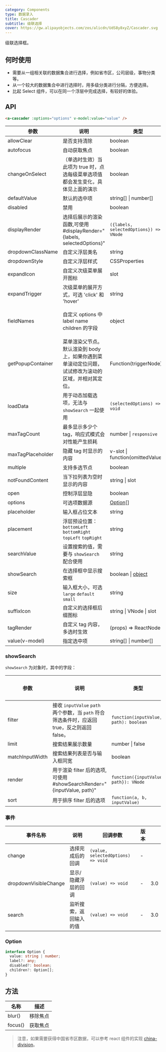 ```yaml
---
category: Components
type: 数据录入
title: Cascader
subtitle: 级联选择
cover: https://gw.alipayobjects.com/zos/alicdn/UdS8y8xyZ/Cascader.svg
---
```


级联选择框。

## 何时使用

- 需要从一组相关联的数据集合进行选择，例如省市区，公司层级，事物分类等。
- 从一个较大的数据集合中进行选择时，用多级分类进行分隔，方便选择。
- 比起 Select 组件，可以在同一个浮层中完成选择，有较好的体验。

## API

```html
<a-cascader :options="options" v-model:value="value" />
```

| 参数 | 说明 | 类型 | 默认值 | Version |
| --- | --- | --- | --- | --- |
| allowClear | 是否支持清除 | boolean | true |  |
| autofocus | 自动获取焦点 | boolean | false |  |
| changeOnSelect | （单选时生效）当此项为 true 时，点选每级菜单选项值都会发生变化，具体见上面的演示 | boolean | false |  |
| defaultValue | 默认的选中项 | string\[] \| number\[] | \[] |  |
| disabled | 禁用 | boolean | false |  |
| displayRender | 选择后展示的渲染函数,可使用 #displayRender="{labels, selectedOptions}" | `({labels, selectedOptions}) => VNode` | `labels => labels.join(' / ')` |  |
| dropdownClassName | 自定义浮层类名 | string | - | 3.0 |
| dropdownStyle | 自定义浮层样式 | CSSProperties | {} | 3.0 |
| expandIcon | 自定义次级菜单展开图标 | slot | - | 3.0 |
| expandTrigger | 次级菜单的展开方式，可选 'click' 和 'hover' | string | 'click' |  |
| fieldNames | 自定义 options 中 label name children 的字段 | object | `{ label: 'label', value: 'value', children: 'children' }` |  |
| getPopupContainer | 菜单渲染父节点。默认渲染到 body 上，如果你遇到菜单滚动定位问题，试试修改为滚动的区域，并相对其定位。 | Function(triggerNode) | () => document.body |  |
| loadData | 用于动态加载选项，无法与 `showSearch` 一起使用 | `(selectedOptions) => void` | - |  |
| maxTagCount | 最多显示多少个 tag，响应式模式会对性能产生损耗 | number \| `responsive` | - | 3.0 |
| maxTagPlaceholder | 隐藏 tag 时显示的内容 | v-slot \| function(omittedValues) | - | 3.0 |
| multiple | 支持多选节点 | boolean | - | 3.0 |
| notFoundContent | 当下拉列表为空时显示的内容 | string \| slot | 'Not Found' |  |
| open | 控制浮层显隐 | boolean | - | 3.0 |
| options | 可选项数据源 | [Option](#option)\[] | - |  |
| placeholder | 输入框占位文本 | string | '请选择' |  |
| placement | 浮层预设位置：`bottomLeft` `bottomRight` `topLeft` `topRight` | string | `bottomLeft` | 3.0 |
| searchValue | 设置搜索的值，需要与 `showSearch` 配合使用 | string | - | 3.0 |
| showSearch | 在选择框中显示搜索框 | boolean \| [object](#showsearch) | false |  |
| size | 输入框大小，可选 `large` `default` `small` | string | `default` |  |
| suffixIcon | 自定义的选择框后缀图标 | string \| VNode \| slot | - |  |
| tagRender | 自定义 tag 内容，多选时生效 | (props) => ReactNode | - | 3.0 |
| value(v-model) | 指定选中项 | string\[] \| number\[] | - |  |

### showSearch

`showSearch` 为对象时，其中的字段：

| 参数 | 说明 | 类型 | 默认值 |
| --- | --- | --- | --- |
| filter | 接收 `inputValue` `path` 两个参数，当 `path` 符合筛选条件时，应返回 true，反之则返回 false。 | `function(inputValue, path): boolean` |  |
| limit | 搜索结果展示数量 | number \| false | 50 |
| matchInputWidth | 搜索结果列表是否与输入框同宽 | boolean |  |
| render | 用于渲染 filter 后的选项,可使用 #showSearchRender="{inputValue, path}" | `function({inputValue, path}): VNode` |  |
| sort | 用于排序 filter 后的选项 | `function(a, b, inputValue)` |  |

### 事件

| 事件名称              | 说明                   | 回调参数                           | 版本 |     |
| --------------------- | ---------------------- | ---------------------------------- | ---- | --- |
| change                | 选择完成后的回调       | `(value, selectedOptions) => void` | -    |     |
| dropdownVisibleChange | 显示/隐藏浮层的回调    | `(value) => void`                  | -    | 3.0 |
| search                | 监听搜索，返回输入的值 | `(value) => void`                  | -    | 3.0 |

### Option

```ts
interface Option {
  value: string | number;
  label?: any;
  disabled?: boolean;
  children?: Option[];
}
```

## 方法

| 名称    | 描述     |
| ------- | -------- |
| blur()  | 移除焦点 |
| focus() | 获取焦点 |

> 注意，如果需要获得中国省市区数据，可以参考 react 组件的实现 [china-division](https://gist.github.com/afc163/7582f35654fd03d5be7009444345ea17)。
